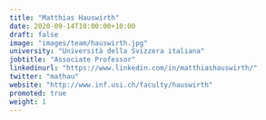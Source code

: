 ```yaml
---
title: "Matthias Hauswirth"
date: 2020-09-14T10:00:00+10:00
draft: false
image: "images/team/hauswirth.jpg"
university: "Università della Svizzera italiana"
jobtitle: "Associate Professor"
linkedinurl: "https://www.linkedin.com/in/matthiashauswirth/"
twitter: "mathau"
website: "http://www.inf.usi.ch/faculty/hauswirth"
promoted: true
weight: 1
---
```


